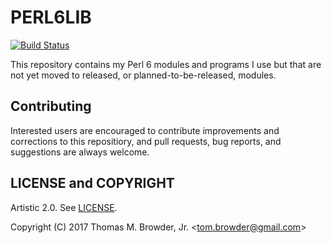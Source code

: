 # PERL6LIB
[![Build Status](https://travis-ci.org/tbrowder/PERL6LIB.svg?branch=master)](https://travis-ci.org/tbrowder/PERL6LIB)

This repository contains my Perl 6 modules and programs I use but that
are not yet moved to released, or planned-to-be-released, modules.

## Contributing

Interested users are encouraged to contribute improvements and
corrections to this repositiory, and pull requests, bug reports, and
suggestions are always welcome.


## LICENSE and COPYRIGHT

Artistic 2.0. See [LICENSE](https://github.com/tbrowder/PERL6LIB/blob/master/LICENSE).

Copyright (C) 2017 Thomas M. Browder, Jr. <<tom.browder@gmail.com>>
